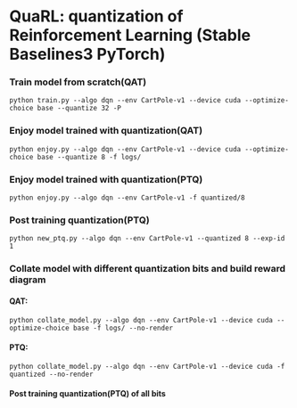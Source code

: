 # QuaRL: quantization of Reinforcement Learning (Stable Baselines3 PyTorch)


### Train model from scratch(QAT)
``
python train.py --algo dqn --env CartPole-v1 --device cuda --optimize-choice base --quantize 32 -P
``

### Enjoy model trained with quantization(QAT)

``
python enjoy.py --algo dqn --env CartPole-v1 --device cuda --optimize-choice base --quantize 8 -f logs/
``
### Enjoy model trained with quantization(PTQ)

``
python enjoy.py --algo dqn --env CartPole-v1 -f quantized/8 
``
### Post training quantization(PTQ) 
``
python new_ptq.py --algo dqn --env CartPole-v1 --quantized 8 --exp-id 1
``

### Collate model with different quantization bits and build reward diagram

#### QAT:
``
python collate_model.py --algo dqn --env CartPole-v1 --device cuda --optimize-choice base -f logs/ --no-render
``
#### PTQ:
``
python collate_model.py --algo dqn --env CartPole-v1 --device cuda -f quantized --no-render
``

#### Post training quantization(PTQ) of all bits

